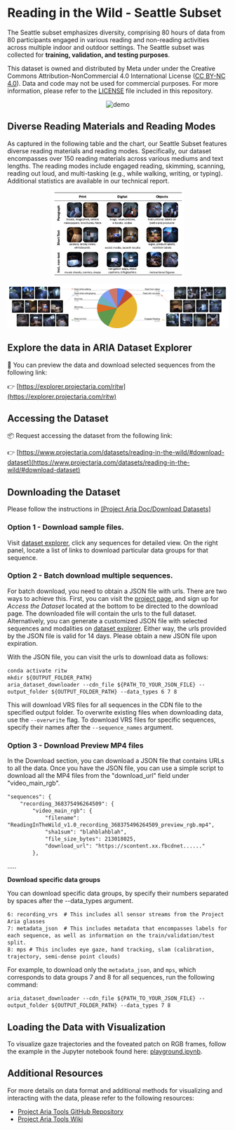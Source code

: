 # Reading in the Wild - Seattle Subset
The Seattle subset emphasizes diversity, comprising 80 hours of data from 80 participants engaged in various reading and non-reading activities across multiple indoor and outdoor settings. The Seattle subset was collected for **training, validation, and testing purposes**. 

This dataset is owned and distributed by Meta under under the Creative Commons
Attribution-NonCommercial 4.0 International License
([CC BY-NC 4.0](https://creativecommons.org/licenses/by-nc/4.0/legalcode)). Data
and code may not be used for commercial purposes. For more information, please
refer to the [LICENSE](./LICENSE) file included in this repository.

<p align="center">
<img src="../assets/RiTW_Seattle_dataset.gif" alt="demo" width="50%">
</p>

## Diverse Reading Materials and Reading Modes

As captured in the following table and the chart, our Seattle Subset features diverse reading materials and reading modes. Specifically, our dataset encompasses over 150 reading materials across various mediums and text lengths. The reading modes include engaged reading, skimming, scanning, reading out loud, and multi-tasking (e.g., while walking, writing, or typing). Additional statistics are available in our technical report. 

<p align="center">
<img src="../assets/reading_materials.png" alt="demo" width="60%">
</p>


<p align="center">
<img src="../assets/pie_chart_seattle_reading_mode.png" alt="reading modes" width="100%">
</p>

## Explore the data in ARIA Dataset Explorer
👀 You can preview the data and download selected sequences from the following link:

👉 [https://explorer.projectaria.com/ritw](https://explorer.projectaria.com/ritw)

## Accessing the Dataset
📦 Request accessing the dataset from the following link:

👉 [https://www.projectaria.com/datasets/reading-in-the-wild/#download-dataset](https://www.projectaria.com/datasets/reading-in-the-wild/#download-dataset)

## Downloading the Dataset
Please follow the instructions in [[Project Aria Doc/Download Datasets]](https://facebookresearch.github.io/projectaria_tools/docs/open_datasets/dataset_download)

### Option 1 - Download sample files.
Visit [dataset explorer](https://explorer.projectaria.com/ritw), click any
sequences for detailed view. On the right panel, locate a list of links to
download particular data groups for that sequence.

### Option 2 - Batch download multiple sequences.
For batch download, you need to obtain a JSON file with urls. There are two ways to achieve this. First, you can visit the
[project page](https://www.projectaria.com/datasets/reading_in_the_wild/), and sign up for
_Access the Dataset_ located at the bottom to be directed to the download page. The
downloaded file will contain the urls to the full dataset. Alternatively, you can
generate a customized JSON file with selected sequences and modalities on
[dataset explorer](https://explorer.projectaria.com/ritw). Either way, the urls provided by the JSON file is valid for 14
days. Please obtain a new JSON file upon expiration.

With the JSON file, you can visit the urls to download data as follows:

```
conda activate ritw
mkdir ${OUTPUT_FOLDER_PATH}
aria_dataset_downloader --cdn_file ${PATH_TO_YOUR_JSON_FILE} --output_folder ${OUTPUT_FOLDER_PATH} --data_types 6 7 8
```
This will download VRS files for all sequences in the CDN file to the specified output folder.
To overwrite existing files when downloading data, use the `--overwrite` flag. To download VRS files for specific sequences, specify their names after the `--sequence_names` argument.

### Option 3 - Download Preview MP4 files
In the Download section, you can download a JSON file that contains URLs to all the data.
Once you have the JSON file, you can use a simple script to download all the MP4 files from the "download_url" field under "video_main_rgb".

    "sequences": {
        "recording_368375496264509": {
            "video_main_rgb": {
                "filename": "ReadingInTheWild_v1.0_recording_368375496264509_preview_rgb.mp4",
                "sha1sum": "blahblahblah",
                "file_size_bytes": 213018025,
                "download_url": "https://scontent.xx.fbcdnet......"
            },
.....

**Download specific data groups**

You can download specific data groups, by specify their numbers separated by spaces after the --data_types argument.
```
6: recording_vrs  # This includes all sensor streams from the Project Aria glasses
7: metadata_json  # This includes metadata that encompasses labels for each sequence, as well as information on the train/validation/test split.
8: mps # This includes eye gaze, hand tracking, slam (calibration, trajectory, semi-dense point clouds)
```
For example, to download only the `metadata_json`, and `mps`, which corresponds to data groups 7 and 8 for all sequences, run the following command:

```
aria_dataset_downloader --cdn_file ${PATH_TO_YOUR_JSON_FILE} --output_folder ${OUTPUT_FOLDER_PATH} --data_types 7 8
```


## Loading the Data with Visualization
To visualize gaze trajectories and the foveated patch on RGB frames, follow the example in the Jupyter notebook found here: [playground.ipynb](https://github.com/facebookresearch/reading_in_the_wild/tree/main/reading_in_the_wild_seattle/playground.ipynb).


## Additional Resources
For more details on data format and additional methods for visualizing and interacting with the data, please refer to the following resources:
- [Project Aria Tools GitHub Repository](https://github.com/facebookresearch/projectaria_tools)
- [Project Aria Tools Wiki](https://facebookresearch.github.io/projectaria_tools/docs/intro)

